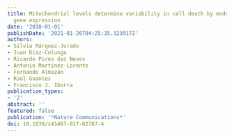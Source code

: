 ```yaml
---
title: Mitochondrial levels determine variability in cell death by modulating apoptotic
  gene expression
date: '2018-01-01'
publishDate: '2021-01-26T04:25:35.323917Z'
authors:
- Silvia Márquez-Jurado
- Juan Díaz-Colunga
- Ricardo Pires das Neves
- Antonio Martinez-Lorente
- Fernando Almazán
- Raúl Guantes
- Francisco J. Iborra
publication_types:
- '2'
abstract: ''
featured: false
publication: '*Nature Communications*'
doi: 10.1038/s41467-017-02787-4
---
```


